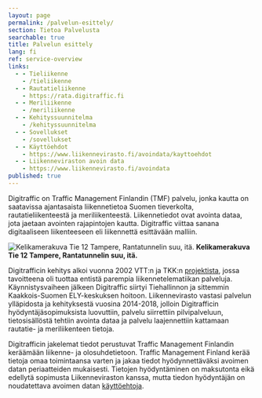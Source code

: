 ```yaml
---
layout: page
permalink: /palvelun-esittely/
section: Tietoa Palvelusta
searchable: true
title: Palvelun esittely
lang: fi
ref: service-overview
links:
  - - Tieliikenne
    - /tieliikenne
  - - Rautatieliikenne
    - https://rata.digitraffic.fi
  - - Meriliikenne
    - /meriliikenne
  - - Kehityssuunnitelma
    - /kehityssuunnitelma
  - - Sovellukset
    - /sovellukset
  - - Käyttöehdot
    - https://www.liikennevirasto.fi/avoindata/kayttoehdot
  - - Liikenneviraston avoin data
    - https://www.liikennevirasto.fi/avoindata
published: true
---
```


Digitraffic on Traffic Management Finlandin (TMF) palvelu, jonka kautta on saatavissa ajantasaista liikennetietoa Suomen tieverkolta, rautatieliikenteestä ja meriliikenteestä. Liikennetiedot ovat avointa dataa, jota jaetaan avointen rajapintojen kautta.
Digitraffic viittaa sanana digitaaliseen liikenteeseen eli liikennettä esittävään malliin.

![Kelikamerakuva Tie 12 Tampere, Rantatunnelin suu, itä. ](https://weathercam.digitraffic.fi/C0460900.jpg)
**Kelikamerakuva Tie 12 Tampere, Rantatunnelin suu, itä.**

Digitrafficin kehitys alkoi vuonna 2002 VTT:n ja TKK:n [projektista](http://virtual.vtt.fi/virtual/proj6/fits/julkaisut/hanke3/FITS_30.pdf), jossa   tavoitteena oli  tuottaa  entistä  parempia  liikennetelematiikan palveluja. Käynnistysvaiheen jälkeen Digitraffic siirtyi Tiehallinnon ja sittemmin Kaakkois-Suomen ELY-keskuksen hoitoon. Liikennevirasto vastasi palvelun ylläpidosta ja kehityksestä vuosina 2014-2018, jolloin Digitrafficin hyödyntäjäsopimuksista luovuttiin, palvelu siirrettiin pilvipalveluun, tietosisällöstä tehtiin avointa dataa ja palvelu laajennettiin kattamaan rautatie- ja meriliikenteen tietoja. 

Digitrafficin jakelemat tiedot perustuvat Traffic Management Finlandin keräämään liikenne- ja olosuhdetietoon. Traffic Management Finland kerää tietoja omaa toimintaansa varten ja jakaa tiedot hyödynnettäväksi avoimen datan periaatteiden mukaisesti. Tietojen hyödyntäminen on maksutonta eikä edellytä sopimusta Liikenneviraston kanssa, mutta tiedon hyödyntäjän on noudatettava avoimen datan [käyttöehtoja](https://www.liikennevirasto.fi/avoindata/kayttoehdot).
